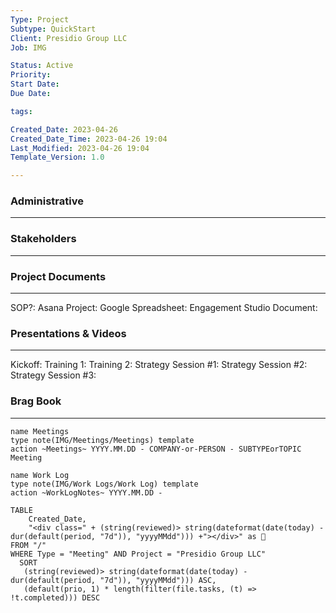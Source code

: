 ```yaml
---
Type: Project
Subtype: QuickStart
Client: Presidio Group LLC
Job: IMG

Status: Active
Priority: 
Start Date: 
Due Date: 

tags: 

Created_Date: 2023-04-26
Created_Date_Time: 2023-04-26 19:04
Last_Modified: 2023-04-26 19:04
Template_Version: 1.0

---
```

### Administrative
---



### Stakeholders
---



### Project Documents
---
SOP?:
Asana Project:
Google Spreadsheet: 
Engagement Studio Document:

### Presentations & Videos
---
Kickoff:
Training 1:
Training 2:
Strategy Session #1:
Strategy Session #2:
Strategy Session #3:


### Brag Book
---



```button
name Meetings
type note(IMG/Meetings/Meetings) template
action ~Meetings~ YYYY.MM.DD - COMPANY-or-PERSON - SUBTYPEorTOPIC Meeting
```
```button
name Work Log
type note(IMG/Work Logs/Work Log) template
action ~WorkLogNotes~ YYYY.MM.DD -
```
```dataview
TABLE
    Created_Date,
    "<div class=" + (string(reviewed)> string(dateformat(date(today) - dur(default(period, "7d")), "yyyyMMdd"))) +"></div>" as 📅
FROM "/"
WHERE Type = "Meeting" AND Project = "Presidio Group LLC"
  SORT
   (string(reviewed)> string(dateformat(date(today) - dur(default(period, "7d")), "yyyyMMdd"))) ASC,
   (default(prio, 1) * length(filter(file.tasks, (t) => !t.completed))) DESC
```

